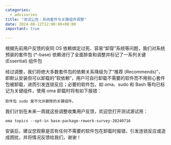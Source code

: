 ```yaml
---
categories:
  - advisories
title: "测试公告：系统套件与关键组件调整"
date: 2024-08-12T12:00:00+08:00
important: true

---
```



根据先前用户反馈的安同 OS 依赖绑定过死、容易“卸穿”系统等问题，我们对系统预装的套件包 (*-base) 依赖进行了全面排查和调整并标记了一系列关键 (Essential) 组件包

经过调整，我们将绝大多数套件包的依赖关系降级为了“推荐 (Recommends)”，即默认安装但可以卸载的“软依赖”，用户可自行卸载不需要的软件而不用担心套件包被卸载，进而引发连锁反应；必要的软件包，如 oma、sudo 和 Bash 等均已标记为关键组件，使用 oma 卸载时将有如下报错：
```
软件包 sudo 是不允许删除的关键组件。
```
我们计划在未来一周就这些调整收集用户反馈，欢迎您打开测试源试用：
```
oma topics --opt-in base-package-rework-survey-20240716
```
安装后，建议您观察是否有任何不需要的软件包在卸载时报错、引发连锁反应或造成困扰，并将情况反馈给我们，谢谢！
